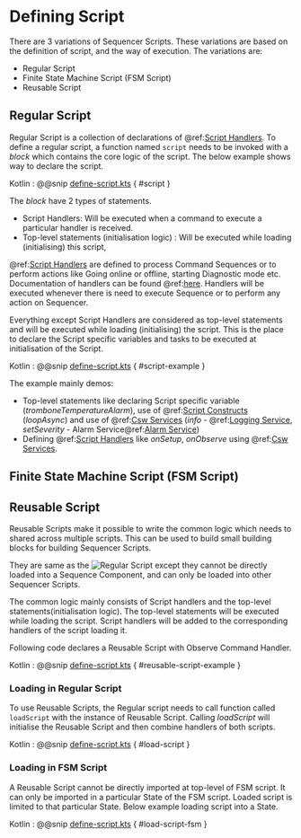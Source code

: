 # Defining Script
 
There are 3 variations of Sequencer Scripts. These variations are based on the definition of script,
and the way of execution. The variations are:

- Regular Script
- Finite State Machine Script (FSM Script)
- Reusable Script

## Regular Script

Regular Script is a collection of declarations of @ref:[Script Handlers](handlers.md). To define a regular script,
a function named `script` needs to be invoked with a *block* which contains the core logic of the script.
The below example shows way to declare the script.

Kotlin
:   @@snip [define-script.kts](../../../../../../../examples/src/main/kotlin/esw/ocs/scripts/examples/paradox/DefineScriptExample.kts) { #script }
 
The *block* have 2 types of statements.

- Script Handlers: Will be executed when a command to execute a particular handler is received.
- Top-level statements (initialisation logic) : Will be executed while loading (initialising) this script,  

@ref:[Script Handlers](handlers.md) are defined to process Command Sequences or to perform actions like Going online or offline, starting Diagnostic mode etc.
Documentation of handlers can be found @ref:[here](handlers.md). Handlers will be executed whenever there is need to execute Sequence or to perform any action
on Sequencer.

Everything except Script Handlers are considered as top-level statements and will be executed while loading (initialising) the script.
This is the place to declare the Script specific variables and tasks to be executed at initialisation of the Script.

Kotlin
:   @@snip [define-script.kts](../../../../../../../examples/src/main/kotlin/esw/ocs/scripts/examples/paradox/DefineScriptExample.kts) { #script-example }

The example mainly demos:

- Top-level statements like declaring Script specific variable (*tromboneTemperatureAlarm*), use of @ref:[Script Constructs](../script-constructs.md) (*loopAsync*) and
use of @ref:[Csw Services](../script-constructs.md) (*info* - @ref:[Logging Service](../services/logging-service.md),
*setSeverity* - Alarm Service@ref:[Alarm Service](../services/alarm-service.md))
- Defining @ref:[Script Handlers](handlers.md) like *onSetup*, *onObserve* using @ref:[Csw Services](../script-constructs.md).

## Finite State Machine Script (FSM Script)

## Reusable Script

Reusable Scripts make it possible to write the common logic which needs to shared across multiple scripts. This can be used to build small building blocks for building
Sequencer Scripts.
 
They are same as the ![Regular Script](#regular-script) except they cannot be directly loaded into a Sequence Component, and can only be loaded into
other Sequencer Scripts.

The common logic mainly consists of Script handlers and the top-level statements(initialisation logic). The top-level statements will be executed while
loading the script. Script handlers will be added to the corresponding handlers of the script loading it.

Following code declares a Reusable Script with Observe Command Handler.

Kotlin
:   @@snip [define-script.kts](../../../../../../../examples/src/main/kotlin/esw/ocs/scripts/examples/paradox/DefineScriptExample.kts) { #reusable-script-example }

### Loading in Regular Script

To use Reusable Scripts, the Regular script needs to call function called `loadScript` with the instance of Reusable Script. Calling *loadScript* will initialise
the Reusable Script and then combine handlers of both scripts.

Kotlin
:   @@snip [define-script.kts](../../../../../../../examples/src/main/kotlin/esw/ocs/scripts/examples/paradox/DefineScriptExample.kts) { #load-script }

### Loading in FSM Script

A Reusable Script cannot be directly imported at top-level of FSM script. It can only be imported in a particular State of the FSM script.
Loaded script is limited to that particular State. Below example loading script into a State.

Kotlin
:   @@snip [define-script.kts](../../../../../../../examples/src/main/kotlin/esw/ocs/scripts/examples/paradox/DefineScriptExample.kts) { #load-script-fsm }
